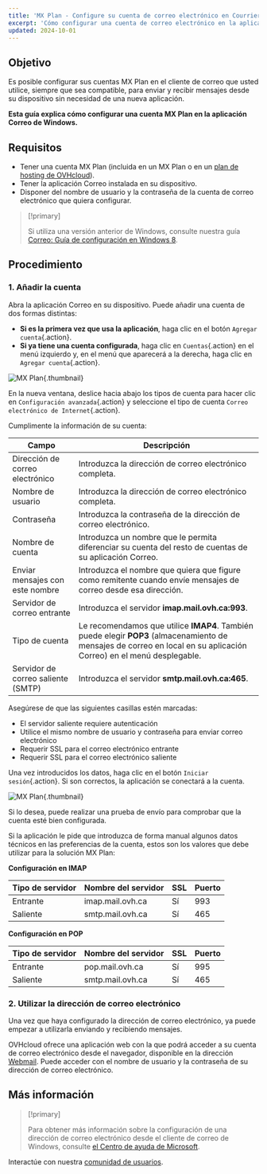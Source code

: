 ```yaml
---
title: 'MX Plan - Configure su cuenta de correo electrónico en Courrier para Windows'
excerpt: 'Cómo configurar una cuenta de correo electrónico en la aplicación Correo de Windows'
updated: 2024-10-01
---
```


## Objetivo

Es posible configurar sus cuentas MX Plan en el cliente de correo que usted utilice, siempre que sea compatible, para enviar y recibir mensajes desde su dispositivo sin necesidad de una nueva aplicación.

**Esta guía explica cómo configurar una cuenta MX Plan en la aplicación Correo de Windows.**

## Requisitos

- Tener una cuenta MX Plan (incluida en un MX Plan o en un [plan de hosting de OVHcloud](/links/web/hosting)).
- Tener la aplicación Correo instalada en su dispositivo.
- Disponer del nombre de usuario y la contraseña de la cuenta de correo electrónico que quiera configurar.

> [!primary]
>
> Si utiliza una versión anterior de Windows, consulte nuestra guía [Correo: Guía de configuración en Windows 8](/pages/web_cloud/email_and_collaborative_solutions/mx_plan/how_to_configure_windows_10).
>

## Procedimiento

### 1. Añadir la cuenta

Abra la aplicación Correo en su dispositivo. Puede añadir una cuenta de dos formas distintas:

- **Si es la primera vez que usa la aplicación**, haga clic en el botón `Agregar cuenta`{.action}.
- **Si ya tiene una cuenta configurada**, haga clic en `Cuentas`{.action} en el menú izquierdo y, en el menú que aparecerá a la derecha, haga clic en `Agregar cuenta`{.action}.

![MX Plan](images/configuration-mail-windows-step1.png){.thumbnail}

En la nueva ventana, deslice hacia abajo los tipos de cuenta para hacer clic en `Configuración avanzada`{.action} y seleccione el tipo de cuenta `Correo electrónico de Internet`{.action}.

Cumplimente la información de su cuenta:

|Campo|Descripción|
|---|---|
|Dirección de correo electrónico|Introduzca la dirección de correo electrónico completa.|
|Nombre de usuario|Introduzca la dirección de correo electrónico completa.|
|Contraseña|Introduzca la contraseña de la dirección de correo electrónico.|
|Nombre de cuenta|Introduzca un nombre que le permita diferenciar su cuenta del resto de cuentas de su aplicación Correo.|
|Enviar mensajes con este nombre|Introduzca el nombre que quiera que figure como remitente cuando envíe mensajes de correo desde esa dirección.|
|Servidor de correo entrante|Introduzca el servidor **imap.mail.ovh.ca:993**.|
|Tipo de cuenta|Le recomendamos que utilice **IMAP4**. También puede elegir **POP3** (almacenamiento de mensajes de correo en local en su aplicación Correo) en el menú desplegable.|
|Servidor de correo saliente (SMTP)|Introduzca el servidor **smtp.mail.ovh.ca:465**.|

Asegúrese de que las siguientes casillas estén marcadas:

- El servidor saliente requiere autenticación
- Utilice el mismo nombre de usuario y contraseña para enviar correo electrónico
- Requerir SSL para el correo electrónico entrante
- Requerir SSL para el correo electrónico saliente

Una vez introducidos los datos, haga clic en el botón `Iniciar sesión`{.action}. Si son correctos, la aplicación se conectará a la cuenta.

![MX Plan](images/configuration-mail-windows-step2.png){.thumbnail}

Si lo desea, puede realizar una prueba de envío para comprobar que la cuenta esté bien configurada.

Si la aplicación le pide que introduzca de forma manual algunos datos técnicos en las preferencias de la cuenta, estos son los valores que debe utilizar para la solución MX Plan:

**Configuración en IMAP**

|Tipo de servidor|Nombre del servidor|SSL|Puerto|
|---|---|---|---|
|Entrante|imap.mail.ovh.ca|Sí|993|
|Saliente|smtp.mail.ovh.ca|Sí|465|

**Configuración en POP**

|Tipo de servidor|Nombre del servidor|SSL|Puerto|
|---|---|---|---|
|Entrante|pop.mail.ovh.ca|Sí|995|
|Saliente|smtp.mail.ovh.ca|Sí|465|

### 2. Utilizar la dirección de correo electrónico

Una vez que haya configurado la dirección de correo electrónico, ya puede empezar a utilizarla enviando y recibiendo mensajes.

OVHcloud ofrece una aplicación web con la que podrá acceder a su cuenta de correo electrónico desde el navegador, disponible en la dirección [Webmail](/links/web/email). Puede acceder con el nombre de usuario y la contraseña de su dirección de correo electrónico.

## Más información

> [!primary]
>
> Para obtener más información sobre la configuración de una dirección de correo electrónico desde el cliente de correo de Windows, consulte [el Centro de ayuda de Microsoft](https://support.microsoft.com/es-es/office/config-l-mail-en-l-application-mail-7ff79e8b-439b-4b47-8ff9-3f9a33166c60).

Interactúe con nuestra [comunidad de usuarios](/links/community).
